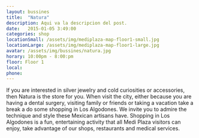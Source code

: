 ```yaml
---
layout: bussines
title:  "Natura"
description: Aqui va la descripcion del post.
date:   2015-01-05 3:49:00
categories: shop
locationSmall: /assets/img/mediplaza-map-floor1-small.jpg
locationLarge: /assets/img/mediplaza-map-floor1-large.jpg
avatar: /assets/img/bussines/natura.jpg
horary: 10:00pm - 8:00:pm
floor: Floor 1
local: 
phone: 
---
```


If you are interested in silver jewelry and cold curiosities or accessories, then Natura is the store for you. When visit the city, either because you are having a dental surgery, visiting family or friends or taking a vacation take a break a do some shopping in Los Algodones. We invite you to admire the technique and style these Mexican artisans have. Shopping in Los Algodones is a fun, entertaining activity that all Medi Plaza visitors can enjoy, take advantage of our shops, restaurants and medical services.